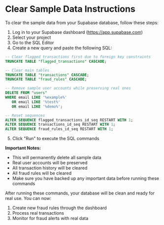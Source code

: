# Clear Sample Data Instructions

To clear the sample data from your Supabase database, follow these steps:

1. Log in to your Supabase dashboard (https://app.supabase.com)
2. Select your project
3. Go to the SQL Editor
4. Create a new query and paste the following SQL:

```sql
-- Clear flagged transactions first due to foreign key constraints
TRUNCATE TABLE "flagged_transactions" CASCADE;

-- Clear main tables
TRUNCATE TABLE "transactions" CASCADE;
TRUNCATE TABLE "fraud_rules" CASCADE;

-- Remove sample user accounts while preserving real ones
DELETE FROM "users" 
WHERE email LIKE '%example%' 
   OR email LIKE '%test%' 
   OR email LIKE '%demo%';

-- Reset sequences
ALTER SEQUENCE flagged_transactions_id_seq RESTART WITH 1;
ALTER SEQUENCE transactions_id_seq RESTART WITH 1;
ALTER SEQUENCE fraud_rules_id_seq RESTART WITH 1;
```

5. Click "Run" to execute the SQL commands

**Important Notes:**
- This will permanently delete all sample data
- Real user accounts will be preserved
- All transaction history will be cleared
- All fraud rules will be cleared
- Make sure you have backed up any important data before running these commands

After running these commands, your database will be clean and ready for real use. You can now:
1. Create new fraud rules through the dashboard
2. Process real transactions
3. Monitor for fraud alerts with real data
